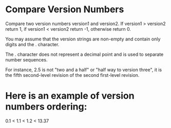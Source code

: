# Compare Version Numbers

Compare two version numbers version1 and version2.
If version1 > version2 return 1, if version1 < version2 return -1, otherwise
return 0.

You may assume that the version strings are non-empty and contain only digits
and the . character.

The . character does not represent a decimal point and is used to separate
number sequences.

For instance, 2.5 is not "two and a half" or "half way to version three", it is
the fifth second-level revision of the second first-level revision.

# Here is an example of version numbers ordering:

0.1 < 1.1 < 1.2 < 13.37
